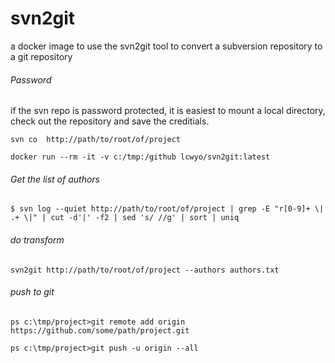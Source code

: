 # svn2git
a docker image to use the svn2git tool to convert a subversion repository to a git repository

###### Password
if the svn repo is password protected, it is easiest to mount a local directory, check out the repository and save the creditials.

`svn co  http://path/to/root/of/project`


`docker run --rm -it -v c:/tmp:/github lcwyo/svn2git:latest`



###### Get the list of authors

`$ svn log --quiet http://path/to/root/of/project | grep -E "r[0-9]+ \| .+ \|" | cut -d'|' -f2 | sed 's/ //g' | sort | uniq`


###### do transform 

`svn2git http://path/to/root/of/project --authors authors.txt`

###### push to git
`ps c:\tmp/project>git remote add origin https://github.com/some/path/project.git`

`ps c:\tmp/project>git push -u origin --all`
